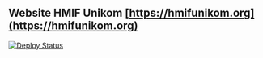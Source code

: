 ## Website HMIF Unikom [https://hmifunikom.org](https://hmifunikom.org) 

[![Deploy Status](https://codeship.com/projects/fc811b10-d3d8-0132-8e48-6a9d26101b06/status?branch=master)](https://codeship.com/projects/fc811b10-d3d8-0132-8e48-6a9d26101b06/status?branch=master)